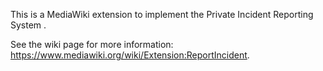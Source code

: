 This is a MediaWiki extension to implement the Private Incident Reporting System .

See the wiki page for more information: <https://www.mediawiki.org/wiki/Extension:ReportIncident>.
